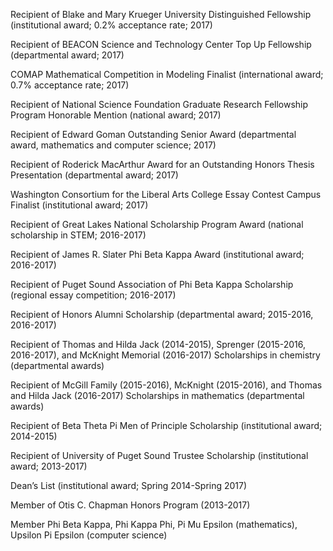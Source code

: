 Recipient of Blake and Mary Krueger University Distinguished Fellowship (institutional award; 0.2% acceptance rate; 2017)

Recipient of BEACON Science and Technology Center Top Up Fellowship (departmental award; 2017)

COMAP Mathematical Competition in Modeling Finalist (international award; 0.7% acceptance rate; 2017)

Recipient of National Science Foundation Graduate Research Fellowship Program Honorable Mention (national award; 2017)

Recipient of Edward Goman Outstanding Senior Award (departmental award, mathematics and computer science; 2017)

Recipient of Roderick MacArthur Award for an Outstanding Honors Thesis Presentation (departmental award; 2017)

Washington Consortium for the Liberal Arts College Essay Contest Campus Finalist (institutional award; 2017)

Recipient of Great Lakes National Scholarship Program Award (national scholarship in STEM; 2016-2017)

Recipient of James R. Slater Phi Beta Kappa Award (institutional award; 2016-2017)

Recipient of Puget Sound Association of Phi Beta Kappa Scholarship (regional essay competition; 2016-2017)

Recipient of Honors Alumni Scholarship (departmental award; 2015-2016, 2016-2017)

Recipient of Thomas and Hilda Jack (2014-2015), Sprenger (2015-2016, 2016-2017), and McKnight Memorial (2016-2017) Scholarships in chemistry (departmental awards)

Recipient of McGill Family (2015-2016), McKnight (2015-2016), and Thomas and Hilda Jack (2016-2017) Scholarships in mathematics (departmental awards)

Recipient of Beta Theta Pi Men of Principle Scholarship (institutional award; 2014-2015)

Recipient of University of Puget Sound Trustee Scholarship (institutional award; 2013-2017)

Dean’s List (institutional award; Spring 2014-Spring 2017)

Member of Otis C. Chapman Honors Program (2013-2017)

Member Phi Beta Kappa, Phi Kappa Phi, Pi Mu Epsilon (mathematics), Upsilon Pi Epsilon (computer science)
